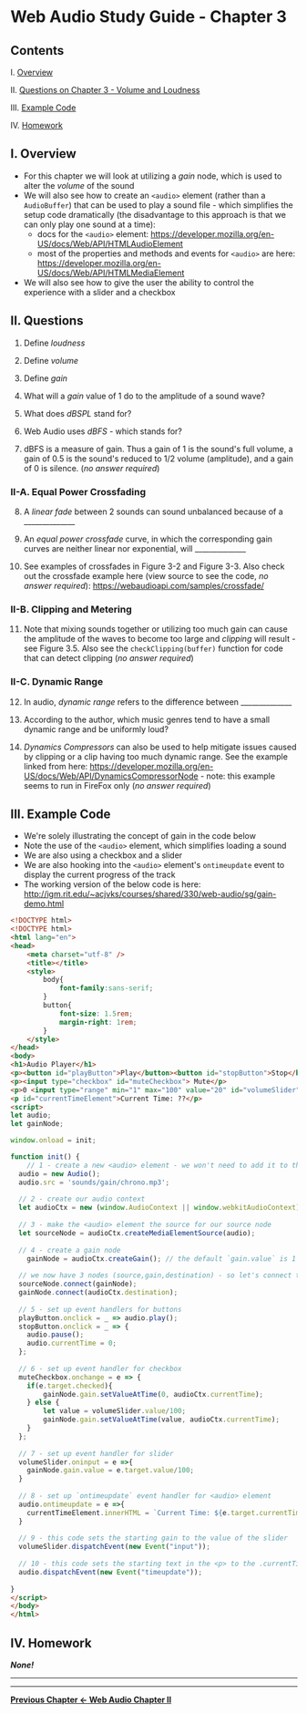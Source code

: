 # Web Audio Study Guide - Chapter 3

## Contents
<!--- Local Navigation --->
I. [Overview](#section1)

II. [Questions on Chapter 3 - Volume and Loudness](#section2)

III. [Example Code](#section3)

IV. [Homework](#section4)

<a id="section1"></a>

## I. Overview

- For this chapter we will look at utilizing a *gain* node, which is used to alter the *volume* of the sound
- We will also see how to create an `<audio>` element (rather than a `AudioBuffer`) that can be used to play a sound file - which simplifies the setup code dramatically (the disadvantage to this approach is that we can only play one sound at a time): 
  - docs for the `<audio>` element: https://developer.mozilla.org/en-US/docs/Web/API/HTMLAudioElement
  - most of the properties and methods and events for `<audio>` are here: https://developer.mozilla.org/en-US/docs/Web/API/HTMLMediaElement
- We will also see how to give the user the ability to control the experience with a slider and a checkbox

<a id="section2"></a>

## II. Questions

1. Define *loudness*

2. Define *volume*

3. Define *gain*

4. What will a *gain* value of 1 do to the amplitude of a sound wave?

5. What does *dBSPL* stand for?

6. Web Audio uses *dBFS* -  which stands for?

7. dBFS is a measure of gain. Thus a gain of 1 is the sound's full volume, a gain of 0.5 is the sound's reduced to 1/2 volume (amplitude), and a gain of 0 is silence. (*no answer required*)


### II-A. Equal Power Crossfading

8. A *linear fade* between 2 sounds can sound unbalanced because of a ______________

9. An *equal power crossfade* curve, in which the corresponding gain curves are neither linear nor exponential, will ______________

10. See examples of crossfades in Figure 3-2 and Figure 3-3. Also check out the crossfade example here (view source to see the code, *no answer required*): https://webaudioapi.com/samples/crossfade/


### II-B. Clipping and Metering

11. Note that mixing sounds together or utilizing too much gain can cause the amplitude of the waves to become too large and *clipping* will result - see Figure 3.5. Also see the `checkClipping(buffer)` function for code that can detect clipping   (*no answer required*)

### II-C. Dynamic Range

12. In audio, *dynamic range* refers to the difference between ______________

13. According to the author, which music genres tend to have a small dynamic range and be uniformly loud?

13. *Dynamics Compressors* can also be used to help mitigate issues caused by clipping or a clip having too much dynamic range. See the example linked from here: https://developer.mozilla.org/en-US/docs/Web/API/DynamicsCompressorNode - note: this example seems to run in FireFox only (*no answer required*)

<a id="section3"></a>

## III. Example Code

- We're solely illustrating the concept of gain in the code below
- Note the use of the `<audio>` element, which simplifies loading a sound
- We are also using a checkbox and a slider
- We are also hooking into the `<audio>` element's `ontimeupdate` event to display the current progress of the track
- The working version of the below code is here: http://igm.rit.edu/~acjvks/courses/shared/330/web-audio/sg/gain-demo.html


```html
<!DOCTYPE html>
<!DOCTYPE html>
<html lang="en">
<head>
	<meta charset="utf-8" />
	<title></title>
	<style>
		body{
			font-family:sans-serif;
		}
		button{
			font-size: 1.5rem;
			margin-right: 1rem;
		}
	</style>
</head>
<body>
<h1>Audio Player</h1>
<p><button id="playButton">Play</button><button id="stopButton">Stop</button></p>
<p><input type="checkbox" id="muteCheckbox"> Mute</p>
<p>0 <input type="range" min="1" max="100" value="20" id="volumeSlider"> 100</p>
<p id="currentTimeElement">Current Time: ??</p>
<script>
let audio;
let gainNode;

window.onload = init;

function init() {
	// 1 - create a new <audio> element - we won't need to add it to the page for it to work
  audio = new Audio();
  audio.src = 'sounds/gain/chrono.mp3';
  
  // 2 - create our audio context
  let audioCtx = new (window.AudioContext || window.webkitAudioContext)();
  
  // 3 - make the <audio> element the source for our source node
  let sourceNode = audioCtx.createMediaElementSource(audio);
  
  // 4 - create a gain node
 	gainNode = audioCtx.createGain(); // the default `gain.value` is 1
  
  // we now have 3 nodes (source,gain,destination) - so let's connect them
  sourceNode.connect(gainNode);
  gainNode.connect(audioCtx.destination);
  
  // 5 - set up event handlers for buttons
  playButton.onclick = _ => audio.play();
  stopButton.onclick = _ => {
  	audio.pause();
  	audio.currentTime = 0;
  };
  
  // 6 - set up event handler for checkbox
  muteCheckbox.onchange = e => {
  	if(e.target.checked){
  	 	gainNode.gain.setValueAtTime(0, audioCtx.currentTime);
  	} else {
  		let value = volumeSlider.value/100;
  		gainNode.gain.setValueAtTime(value, audioCtx.currentTime);
  	}
  };
  
  // 7 - set up event handler for slider
  volumeSlider.oninput = e =>{
  	gainNode.gain.value = e.target.value/100;
  }
  
  // 8 - set up `ontimeupdate` event handler for <audio> element
  audio.ontimeupdate = e =>{
  	currentTimeElement.innerHTML = `Current Time: ${e.target.currentTime.toFixed(3)}`;
  }
  
  // 9 - this code sets the starting gain to the value of the slider
  volumeSlider.dispatchEvent(new Event("input"));
  
  // 10 - this code sets the starting text in the <p> to the .currentTime of the <audio> element
  audio.dispatchEvent(new Event("timeupdate"));
 
}
</script>
</body>
</html>
```

<a id="section4"></a>

## IV. Homework

***None!***

<hr><hr>

**[Previous Chapter <- Web Audio Chapter II](web-audio-chapter-2.md)**
